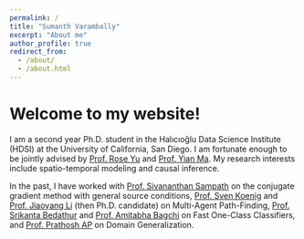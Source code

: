 ```yaml
---
permalink: /
title: "Sumanth Varambally"
excerpt: "About me"
author_profile: true
redirect_from: 
  - /about/
  - /about.html
---
```


Welcome to my website!
======

I am a second year Ph.D. student in the Halıcıoğlu Data Science Institute (HDSI) at the University of California, San Diego. I am fortunate enough to be jointly advised by [Prof. Rose Yu](https://roseyu.com/) and [Prof. Yian Ma](https://sites.google.com/view/yianma/home). My research interests include spatio-temporal modeling and causal inference.

In the past, I have worked with [Prof. Sivananthan Sampath](https://web.iitd.ac.in/~siva/) on the conjugate gradient method with general source conditions, [Prof. Sven Koenig](http://idm-lab.org/) and [Prof. Jiaoyang Li](https://jiaoyangli.me/) (then Ph.D. candidate) on Multi-Agent Path-Finding, [Prof. Srikanta Bedathur](https://www.cse.iitd.ac.in/~srikanta/) and [Prof. Amitabha Bagchi](https://www.cse.iitd.ac.in/~bagchi/) on Fast One-Class Classifiers, and [Prof. Prathosh AP](https://sites.google.com/view/prathosh/home?authuser=0) on Domain Generalization.


